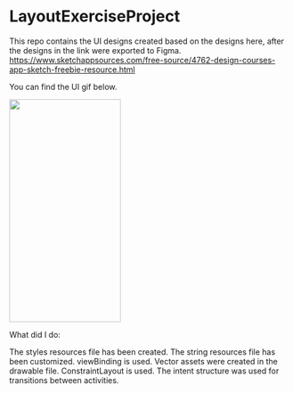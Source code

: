 # LayoutExerciseProject

This repo contains the UI designs created based on the designs here, after the designs in the link were exported to Figma.
https://www.sketchappsources.com/free-source/4762-design-courses-app-sketch-freebie-resource.html

You can find the UI gif below.

<img src="https://github.com/pelsinkaplan/Upschool-Progress/blob/main/Projects/LayoutExerciseProject/LayoutExerciseProjectGif.gif" width="200" height="400">

What did I do:

The styles resources file has been created.
The string resources file has been customized.
viewBinding is used.
Vector assets were created in the drawable file.
ConstraintLayout is used.
The intent structure was used for transitions between activities.
